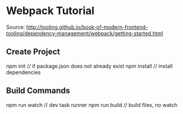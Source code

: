 
# Webpack Tutorial
Source: http://tooling.github.io/book-of-modern-frontend-tooling/dependency-management/webpack/getting-started.html

## Create Project
npm init                // if package.json does not already exist
npm install             // install dependencies

## Build Commands
npm run watch           // dev task runner
npm run build           // build files, no watch


